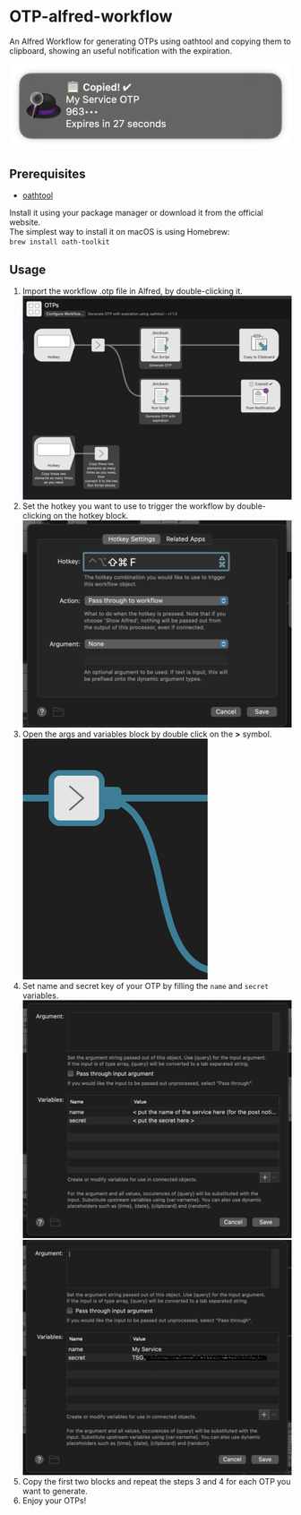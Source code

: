 # OTP-alfred-workflow
An Alfred Workflow for generating OTPs using oathtool and copying them to clipboard,
showing an useful notification with the expiration.

![Preview](img/preview.png)

## Prerequisites
- [oathtool](https://www.nongnu.org/oath-toolkit/) <br>

Install it using your package manager or download it from the official website. <br>
The simplest way to install it on macOS is using Homebrew: <br>
`brew install oath-toolkit`

## Usage

1. Import the workflow .otp file in Alfred, by double-clicking it. <br> ![WorkFlow](img/workflow.png)
2. Set the hotkey you want to use to trigger the workflow by double-clicking on the hotkey block. <br> ![Hotkey](img/hotkey.png)
3. Open the args and variables block by double click on the **>** symbol. <br> ![Args_Variables](img/args_block.png)
4. Set name and secret key of your OTP by filling the `name` and `secret` variables. <br> ![Secret](img/variables_1.png) <br> ![Name](img/variables_2.png)
5. Copy the first two blocks and repeat the steps 3 and 4 for each OTP you want to generate.
6. Enjoy your OTPs!
